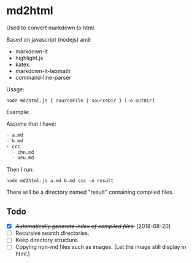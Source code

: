 # md2html

Used to convert markdown to html.

Based on javascript (nodejs) and:

* markdown-it
* highlight.js
* katex
* markdown-it-texmath
* command-line-parser

Usage:

```shell
node md2html.js { sourceFile | sourceDir } [-o outDir]
```

Example:

Assume that I have:

``` markdown
- a.md
- b.md
+ ccc
  - chn.md
  - oeu.md
```

Then I run:

```shell
node md2html.js a.md b.md ccc -o result
```

There will be a directory named "result" containing compiled files.

## Todo

* [X] ~~*Automatically generate index of compiled files.*~~ [2018-08-20]
* [ ] Recursive search directories.
* [ ] Keep directory structure.
* [ ] Copying non-md files such as images. (Let the image still display in html.)